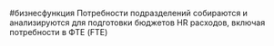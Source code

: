 #бизнесфункция 
Потребности подразделений собираются и анализируются для подготовки бюджетов HR расходов, включая потребности в ФТЕ (FTE)